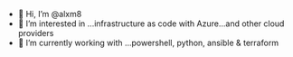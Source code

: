 - 👋 Hi, I’m @alxm8 
- 👀 I’m interested in ...infrastructure as code with Azure...and other cloud providers
- 🌱 I’m currently working with ...powershell, python, ansible & terraform


<!---
alxm8/alxm8 is a ✨ special ✨ repository because its `README.md` (this file) appears on your GitHub profile.
You can click the Preview link to take a look at your changes.
--->
